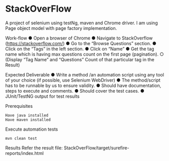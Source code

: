 # StackOverFlow
A project of selenium using testNg, maven and Chrome driver. I am using Page object model with page factory implementation.

Work-flow
● Open a browser of Chrome
● Navigate to StackOverflow (https://stackoverflow.com/)
● Go to the “Browse Questions” section.
● Click on the “Tags” in the left section.
● Click on “Name”
● Get the tag name which is having max questions count on the first page (pagination).
○ (Display “Tag Name” and “Questions” Count of that particular tag in the Result) 

Expected Deliverable
● Write a method /an automation script using any tool of your choice (if possible, use Selenium WebDriver)
● The method/script has to be runnable by us to ensure validity.
● Should have documentation, steps to execute and comments.
● Should cover the test cases.
● JUnit/TestNG output for test results

Prerequisites
    
    Have java installed
    Have maven installed
    
Execute automation tests

    mvn clean test
    
Results
  Refer the result file: StackOverFlow/target/surefire-reports/index.html
 
